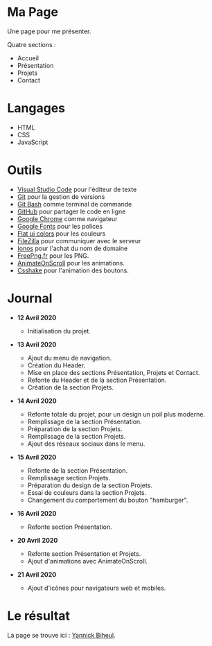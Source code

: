 # Ma Page
Une page pour me présenter.

Quatre sections :

* Accueil
* Présentation
* Projets
* Contact

# Langages

* HTML
* CSS
* JavaScript

# Outils

* [Visual Studio Code](https://code.visualstudio.com/) pour l'éditeur de texte
* [Git](https://git-scm.com/) pour la gestion de versions
* [Git Bash](https://gitforwindows.org/) comme terminal de commande
* [GitHub](https://github.com/) pour partager le code en ligne
* [Google Chrome](https://www.google.fr/chrome/?brand=CHBD&gclid=CjwKCAjwpqv0BRABEiwA-TySweC2bONhPrgyuzbP4_9snC9rXGiS1lxTNuhsrfpnmj39i5z8PpHkJRoC7C0QAvD_BwE&gclsrc=aw.ds) comme navigateur
* [Google Fonts](https://fonts.google.com/) pour les polices
* [Flat ui colors](https://flatuicolors.com/) pour les couleurs
* [FileZilla](https://filezilla-project.org/) pour communiquer avec le serveur
* [Ionos](https://www.ionos.fr/) pour l'achat du nom de domaine
* [FreePng.fr](https://www.freepng.fr/) pour les PNG.
* [AnimateOnScroll](https://michalsnik.github.io/aos/) pour les animations.
* [Csshake](https://elrumordelaluz.github.io/csshake/) pour l'animation des boutons.

# Journal

* **12 Avril 2020**
    * Initialisation du projet.

* **13 Avril 2020**
    * Ajout du menu de navigation.
    * Création du Header.
    * Mise en place des sections Présentation, Projets et Contact.
    * Refonte du Header et de la section Présentation.
    * Création de la section Projets.

* **14 Avril 2020**
    * Refonte totale du projet, pour un design un poil plus moderne.
    * Remplissage de la section Présentation.
    * Préparation de la section Projets.
    * Remplissage de la section Projets.
    * Ajout des réseaux sociaux dans le menu.

* **15 Avril 2020**
    * Refonte de la section Présentation.
    * Remplissage section Projets.
    * Préparation du design de la section Projets.
    * Essai de couleurs dans la section Projets.
    * Changement du comportement du bouton "hamburger".

* **16 Avril 2020**
    * Refonte section Présentation.

* **20 Avril 2020**
    * Refonte section Présentation et Projets.
    * Ajout d'animations avec AnimateOnScroll.

* **21 Avril 2020**
    * Ajout d'icônes pour navigateurs web et mobiles.

# Le résultat

La page se trouve ici : [Yannick Biheul](http://yannickbiheul.fr/index.html).
